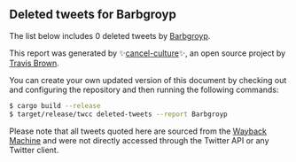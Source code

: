 ## Deleted tweets for ⁦‪Barbgroyp‬⁩

The list below includes 0 deleted tweets by
[⁦‪Barbgroyp‬⁩](https://twitter.com/⁦‪Barbgroyp‬⁩).



This report was generated by ✨[cancel-culture](https://github.com/travisbrown/cancel-culture)✨,
an open source project by [Travis Brown](https://twitter.com/travisbrown).

You can create your own updated version of this document by checking out and configuring the
repository and then running the following commands:

```bash
$ cargo build --release
$ target/release/twcc deleted-tweets --report ⁦‪Barbgroyp‬⁩
```

Please note that all tweets quoted here are sourced from the
[Wayback Machine](https://web.archive.org) and were not directly accessed through the Twitter API or
any Twitter client.

